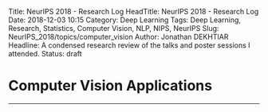 Title: NeurIPS 2018 - Research Log
HeadTitle: NeurIPS 2018 - Research Log
Date: 2018-12-03 10:15
Category: Deep Learning
Tags: Deep Learning, Research, Statistics, Computer Vision, NLP, NIPS, NeurIPS
Slug: NeurIPS_2018/topics/computer_vision
Author: Jonathan DEKHTIAR
Headline: A condensed research review of the talks and poster sessions I attended.
Status: draft

# Computer Vision Applications
------------------------------
